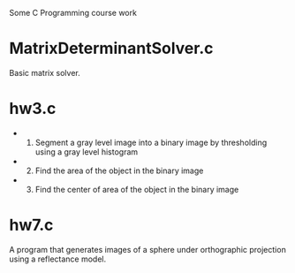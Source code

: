 Some C Programming course work

# MatrixDeterminantSolver.c 

Basic matrix solver. 

# hw3.c 

* 1) Segment a gray level image into a binary image by thresholding using a gray level histogram 
* 2) Find the area of the object in the binary image 
* 3) Find the center of area of the object in the binary image 

# hw7.c 

A program that generates images of a sphere under orthographic projection using a reflectance model. 

